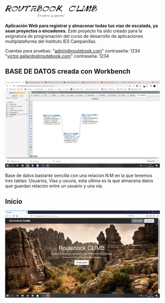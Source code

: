 ![](screenshots/logo%202.png)


**Aplicación Web para registrar y almacenar todas tus vías de escalada, ya sean proyectos o encadenes.**
Este proyecto ha sido creado para la asignatura de programación del curso de desarrollo de aplicaciones multiplataforma
del Instituto IES Campanillas.

Cuentas para pruebas: "admin@routebook.com"            contraseña: 1234
                     "victor.gallardo@routebook.com"  contraseña: 1234

## BASE DE DATOS creada con **Workbench**

![](screenshots/bbdd.png)

Base de datos bastante sencilla con una relacion N:M en la que tenemos tres tablas: Usuarios, Vías y usuvia, esta ultima 
es la que almacena datos que guardan relación entre un usuario y una vía.

## Inicio

![](screenshots/c1.png)




                      






